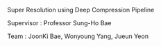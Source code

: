 Super Resolution using Deep Compression Pipeline

Supervisor : Professor Sung-Ho Bae

Team : JoonKi Bae, Wonyoung Yang, Jueun Yeon
